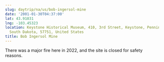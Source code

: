 ```yaml
---
slug: daytrip/na/us/bob-ingersol-mine
date: '2001-01-30T04:37:00'
lat: 43.91031
lng: -103.45323
location: Keystone Historical Museum, 410, 3rd Street, Keystone, Pennington County,
  South Dakota, 57751, United States
title: Bob Ingersol Mine
---
```

There was a major fire here in 2022, and the site is closed for safety reasons.
